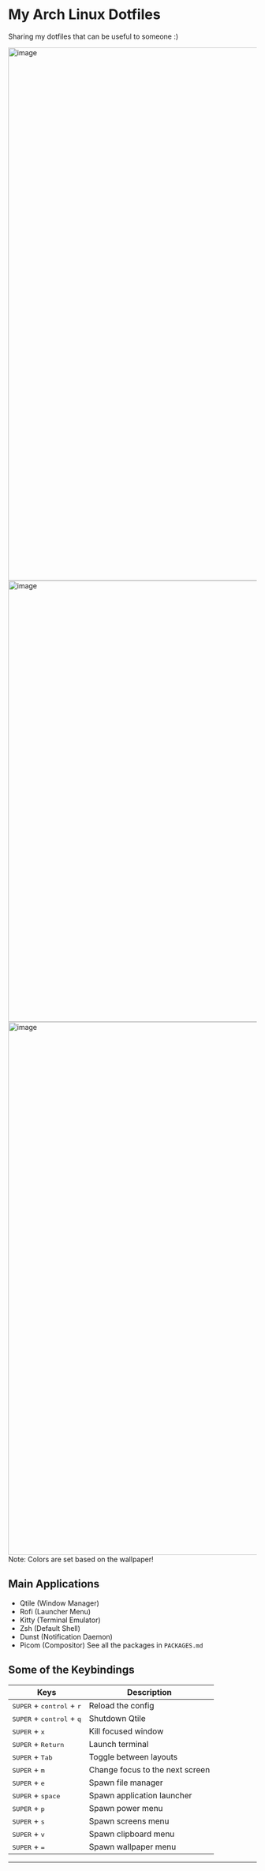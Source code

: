 # My Arch Linux Dotfiles
Sharing my dotfiles that can be useful to someone :)

<img width="1920" height="1080" alt="image" src="https://github.com/user-attachments/assets/51b006fd-c5f2-4581-999a-d918958d79ba" />
<img width="1593" height="894" alt="image" src="https://github.com/user-attachments/assets/d3109dfb-3384-4bd2-9219-f8167756be1d" /> <img width="1920" height="1080" alt="image" src="https://github.com/user-attachments/assets/eed9d4eb-02ba-4dca-bbf2-cad0551ab551" />
Note: Colors are set based on the wallpaper!

## Main Applications
- Qtile (Window Manager)
- Rofi (Launcher Menu)
- Kitty (Terminal Emulator)
- Zsh (Default Shell)
- Dunst (Notification Daemon)
- Picom (Compositor)
See all the packages in `PACKAGES.md`

## Some of the Keybindings

| Keys                                                 | Description                        |
|------------------------------------------------------|------------------------------------|
| <kbd>SUPER</kbd> + <kbd>control</kbd> + <kbd>r</kbd> | Reload the config                  |
| <kbd>SUPER</kbd> + <kbd>control</kbd> + <kbd>q</kbd> | Shutdown Qtile                     |
| <kbd>SUPER</kbd> + <kbd>x</kbd>                      | Kill focused window                |
| <kbd>SUPER</kbd> + <kbd>Return</kbd>                 | Launch terminal                    |
| <kbd>SUPER</kbd> + <kbd>Tab</kbd>                    | Toggle between layouts             |
| <kbd>SUPER</kbd> + <kbd>m</kbd>                      | Change focus to the next screen    |
| <kbd>SUPER</kbd> + <kbd>e</kbd>                      | Spawn file manager                 |
| <kbd>SUPER</kbd> + <kbd>space</kbd>                  | Spawn application launcher         |
| <kbd>SUPER</kbd> + <kbd>p</kbd>                      | Spawn power menu                   |
| <kbd>SUPER</kbd> + <kbd>s</kbd>                      | Spawn screens menu                 |
| <kbd>SUPER</kbd> + <kbd>v</kbd>                      | Spawn clipboard menu               |
| <kbd>SUPER</kbd> + <kbd>=</kbd>                      | Spawn wallpaper menu               |

---


